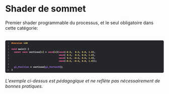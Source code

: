 # Shader de sommet

Premier shader programmable du processus, et le seul obligatoire dans cette catégorie:

<br>![Shaders Pipeline](Images/glVertexID.png)

*L'exemple ci-dessus est pédagogique et ne reflète pas nécessairement de bonnes pratiques.*


